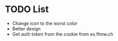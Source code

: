 TODO List
=========

* Change icon to the worst color
* Better design
* Get auth token from the cookie from es.fhnw.ch
